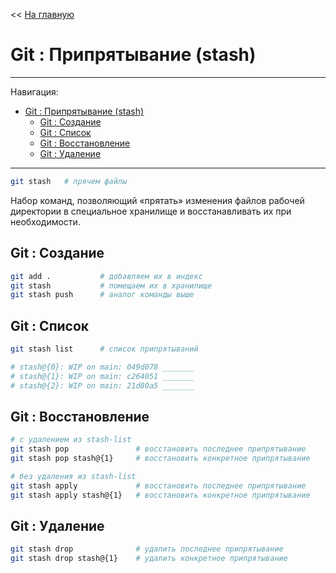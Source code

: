 << [На главную](../README.md)

# Git : Припрятывание (stash)

---

Навигация:

- [Git : Припрятывание (stash)](#git--припрятывание-stash)
  - [Git : Создание](#git--создание)
  - [Git : Список](#git--список)
  - [Git : Восстановление](#git--восстановление)
  - [Git : Удаление](#git--удаление)

---

<a id="stash"></a>

```bash
git stash   # прячем файлы
```

Набор команд, позволяющий «прятать» изменения файлов рабочей директории в специальное хранилище и восстанавливать их при необходимости.

## Git : Создание

```bash
git add .           # добавляем их в индекс
git stash           # помещаем их в хранилище
git stash push      # аналог команды выше
```

## Git : Список

```bash
git stash list      # список припрятываний

# stash@{0}: WIP on main: 049d078 _______
# stash@{1}: WIP on main: c264051 _______
# stash@{2}: WIP on main: 21d80a5 _______
```

## Git : Восстановление

```bash
# с удалением из stash-list
git stash pop               # восстановить последнее припрятывание
git stash pop stash@{1}     # восстановить конкретное припрятывание
```

```bash
# без удаления из stash-list
git stash apply             # восстановить последнее припрятывание
git stash apply stash@{1}   # восстановить конкретное припрятывание
```

## Git : Удаление

```bash
git stash drop              # удалить последнее припрятывание
git stash drop stash@{1}    # удалить конкретное припрятывание
```